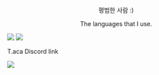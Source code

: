 <p align="center">
  평범한 사람 :)
</p>



<p align="center">
  The languages that I use.
  
  <img src="https://img.shields.io/badge/Node.js-339933?style=flat-square&logo=Node.js&logoColor=white"/></a>
  <img src="https://img.shields.io/badge/JavaScript-F7DF1E?style=flat-square&logo=JavaScript&logoColor=white"/></a>
  
  
  T.aca Discord link
  
  <a href="https://discord.gg/6Ukj9NVwZz"><img src="https://img.shields.io/badge/T.aca Discord-5865F2?style=flat-square&logo=Discord&logoColor=white&link=https://discord.gg/6Ukj9NVwZz"/></a>
</p>

